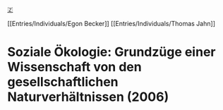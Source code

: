 [🇿](zotero://select/library/items/73LM3T9R)

[[Entries/Individuals/Egon Becker]] [[Entries/Individuals/Thomas Jahn]] 
# Soziale Ökologie: Grundzüge einer Wissenschaft von den gesellschaftlichen Naturverhältnissen (2006)

